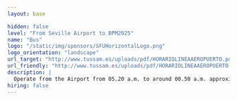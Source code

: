 ```yaml
---
layout: base

hidden: false
level: "From Seville Airport to BPM2025"
name: "Bus"
logo: "/static/img/sponsors/SFUHorizontalLogo.png"
logo_orientation: "landscape"
url_target: "http://www.tussam.es/uploads/pdf/HORARIOLINEAAEROPUERTO.pdf"
url_friendly: "http://www.tussam.es/uploads/pdf/HORARIOLINEAAEROPUERTO.pdf"
description: |
  Operate from the Airport from 05.20 a.m. to around 00.50 a.m. approximately. A single ticket costs 4 euros, round trip costs 6 euros. The journey time is approximately 35 minutes.
hiring: false
---
```

